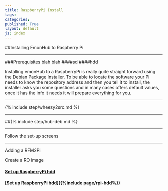 ```yaml
---
title: RaspberryPi Install
tags: 
categories: 
published: True
layout: default
js: index
---
```


##Installing EmonHub to Raspberry Pi

-----------------------------------

###Prerequisites 
blah blah
####sd
####hdd

Installing emonHub to a RaspberryPi is really quite straight forward using the Debian Package Installer. To be able to locate the software your Pi needs to know the repository address and then you tell it to install, the installer asks you some questions and in many cases offers default values, once it has the info it needs it will prepare everything for you.

----------

{% include step/wheezy2src.md %}

----

##{% include step/hub-deb.md %}

---

Follow the set-up screens

-----------------------------

Adding a RFM2Pi

Create a RO image

#### [Set up RaspberryPi hdd]({{site.page}}install/raspberrypi/hdd)

#### [Set up RaspberryPi hdd]({%include page/rpi-hdd%})





